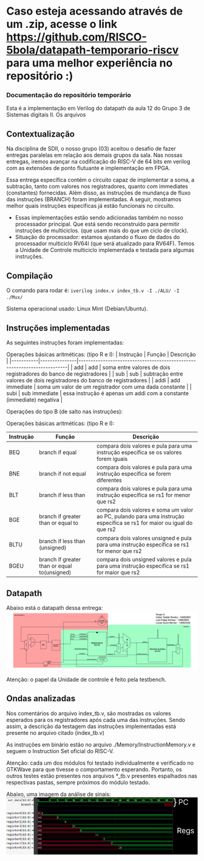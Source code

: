 # Caso esteja acessando através de um .zip, acesse o link https://github.com/RISCO-5bola/datapath-temporario-riscv para uma melhor experiência no repositório :)

### Documentação do repositório temporário

 Esta é a implementação em Verilog do datapath da aula 12 do Grupo 3 de Sistemas digitais II.
 Os arquivos 
## Contextualização
 Na disciplina de SDII, o nosso grupo (03) aceitou o desafio de fazer entregas paralelas em relação aos demais grupos da sala. Nas nossas entregas, iremos avançar na codificação do RISC-V de 64 bits em verilog com as extensões de ponto flutuante e implementação em FPGA.

 Essa entrega específica contém o circuito capaz de implementar a soma, a subtração, tanto com valores nos registradores, quanto com immediates (constantes) fornecidas. Além disso, as instruções de mundança de fluxo das instruções (BRANCH) foram implementadas. A seguir, mostramos melhor quais instruções especificas já estão funcionais no circuito. 

 - Essas implementações estão sendo adicionadas também no nosso processador principal. Que está sendo reconstruído para permitir instruções de multiciclos. (que usam mais do que um ciclo de clock).
 - Situação do processador: estamos ajustando o fluxo de dados do processador multiciclo RV64I (que será atualizado para RV64F). Temos a Unidade de Controle multiciclo implementada e testada para algumas instruções.
 
## Compilação
 O comando para rodar é:
 ``iverilog index.v index_tb.v -I ./ALU/ -I ./Mux/``
 
 Sistema operacional usado: Linux Mint (Debian/Ubuntu).

## Instruções implementadas
As seguintes instruções foram implementadas:

Operações básicas aritméticas: (tipo R e I):
| Instrução | Função        | Descrição                                                               |
|-----------|---------------|-------------------------------------------------------------------------|
| add       | add           | soma entre valores de dois registradores do banco de registradores      |
| sub       | sub           | subtração entre valores de dois registradores do banco de registradores |
| addi      | add immediate | soma um valor de um registrador com uma dada constante                  |
| subi      | sub immediate | essa instrução é apenas um addi com a constante (immediate) negativa    |

Operações do tipo B (de salto nas instruções):

Operações básicas aritméticas: (tipo R e I):

| Instrução | Função        | Descrição                                                               |
|-----------|---------------|-------------------------------------------------------------------------|
| BEQ | branch if equal | compara dois valores e pula para uma instrução específica se os valores forem iguais |
| BNE | branch if not equal | compara dois valores e pula para uma instrução específica se forem diferentes |
| BLT | branch if less than | compara dois valores e pula para uma instrução específica se rs1 for menor que rs2 |
| BGE | branch if greater than or equal to | compara dois valores e soma um valor ao PC, pulando para uma instrução específica se rs1 for maior ou igual do que rs2 |
| BLTU | branch if less than (unsigned) | compara dois valores unsigned e pula para uma instrução específica se rs1 for menor que rs2 |
| BGEU | branch if greater than or equal to(unsigned) | compara dois unsigned valores e pula para uma instrução específica se rs1 for maior que rs2 |

## Datapath
Abaixo está o datapath dessa entrega:
![datapath](https://raw.githubusercontent.com/RISCO-5bola/datapath-temporario-riscv/main/index.png?token=GHSAT0AAAAAACAU3YLCXNCQSDEALBY7I6HEZC3ZOPQ)

Atenção: o papel da Unidade de controle é feito pela testbench.

## Ondas analizadas
 Nos comentários do arquivo index_tb.v, são mostradas os valores esperados para os registradores após cada uma das instruções. Sendo assim, a descrição da testagem das instruções implementadas está presente no arquivo citado (index_tb.v)

 As instruções em binário estão no arquivo ./Memory/InstructionMemory.v e seguem o Instruction Set oficial do RISC-V.
 
 Atenção: cada um dos módulos foi testado individualmente e verificado no GTKWave para que tivesse o comportamento esperando. Portanto, os outros testes estão presentes nos arquivos *_tb.v presentes espalhados nas respectivas pastas, sempre próximos do módulo testado.
 
 Abaixo, uma imagem da análise de sinais:
 ![wave](https://raw.githubusercontent.com/RISCO-5bola/datapath-temporario-riscv/main/wave.png?token=GHSAT0AAAAAACAU3YLC2AR233ZUTEXGXT6GZC3ZQXQ)